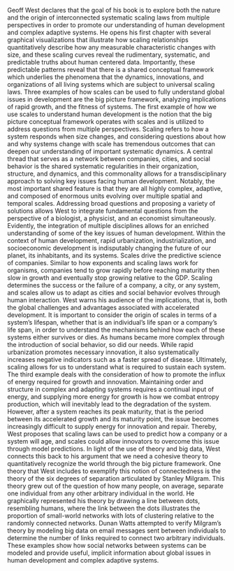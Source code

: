   Geoff West declares that the goal of his book is to explore both the nature and the origin of interconnected systematic scaling laws from multiple perspectives in order to promote our understanding of human development and complex adaptive systems. He opens his first chapter with several graphical visualizations that illustrate how scaling relationships quantitatively describe how any measurable characteristic changes with size, and these scaling curves reveal the rudimentary, systematic, and predictable truths about human centered data. Importantly, these predictable patterns reveal that there is a shared conceptual framework which underlies the phenomena that the dynamics, innovations, and organizations of all living systems which are subject to universal scaling laws. Three examples of how scales can be used to fully understand global issues in development are the big picture framework, analyzing implications of rapid growth, and the fitness of systems. 
  The first example of how we use scales to understand human development is the notion that the big picture conceptual framework operates with scales and is utilized to address questions from multiple perspectives. Scaling refers to how a system responds when size changes, and considering questions about how and why systems change with scale has tremendous outcomes that can deepen our understanding of important systematic dynamics. A central thread that serves as a network between companies, cities, and social behavior is the shared systematic regularities in their organization, structure, and dynamics, and this commonality allows for a transdisciplinary approach to solving key issues facing human development. Notably, the most important shared feature is that they are all highly complex, adaptive, and composed of enormous units evolving over multiple spatial and temporal scales. Addressing broad questions and proposing a variety of solutions allows West to integrate fundamental questions from the perspective of a biologist, a physicist, and an economist simultaneously. Evidently, the integration of multiple disciplines allows for an enriched understanding of some of the key issues of human development. 
  Within the context of human development, rapid urbanization, industrialization, and socioeconomic development is indisputably changing the future of our planet, its inhabitants, and its systems. Scales drive the predictive science of companies. Similar to how exponents and scaling laws work for organisms, companies tend to grow rapidly before reaching maturity then slow in growth and eventually stop growing relative to the GDP.  Scaling determines the success or the failure of a company, a city, or any system, and scales allow us to adapt as cities and social behavior evolves through human interaction. West warns his audience of the implications, that is, both the global challenges and advantages associated with accelerated development. It is important to consider the origin of scales in terms of a system’s lifespan, whether that is an individual’s life span or a company’s life span, in order to understand the mechanisms behind how each of these systems either survives or dies. As humans became more complex through the introduction of social behavior, so did our needs. While rapid urbanization promotes necessary innovation, it also systematically increases negative indicators such as a faster spread of disease. Ultimately, scaling allows for us to understand what is required to sustain each system.
  The third example deals with the consideration of how to promote the influx of energy required for growth and innovation. Maintaining order and structure in complex and adapting systems requires a continual input of energy, and supplying more energy for growth is how we combat entropy production, which will inevitably lead to the degradation of the system. However, after a system reaches its peak maturity, that is the period between its accelerated growth and its maturity point, the issue becomes increasingly difficult to supply energy for innovation and repair. Thereby, West proposes that scaling laws can be used to predict how a company or a system will age, and scales could allow innovators to overcome this issue through model predictions. 
  In light of the use of theory and big data, West connects this back to his argument that we need a cohesive theory to quantitatively recognize the world through the big picture framework. One theory that West includes to exemplify this notion of connectedness is the theory of the six degrees of separation articulated by Stanley Milgram. This theory grew out of the question of how many people, on average, separate one individual from any other arbitrary individual in the world. He graphically represented his theory by drawing a line between dots, resembling humans, where the link between the dots illustrates the proportion of small-world networks with lots of clustering relative to the randomly connected networks. Dunan Watts attempted to verify Milgram’s theory by modeling big data on email messages sent between individuals to determine the number of links required to connect two arbitrary individuals. These examples show how social networks between systems can be modeled and provide useful, implicit information about global issues in human development and complex adaptive systems. 
